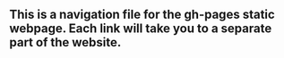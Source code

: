 ## This is a navigation file for the gh-pages static webpage. Each link will take you to a separate part of the website.
